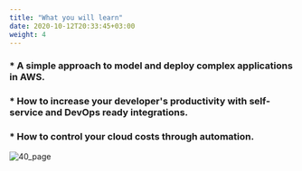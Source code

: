 ```yaml
---
title: "What you will learn"
date: 2020-10-12T20:33:45+03:00
weight: 4
---
```


### * A simple approach to model and deploy complex applications in AWS.

### * How to increase your developer's productivity with self-service and DevOps ready integrations.

### * How to control your cloud costs through automation.

 ![40_page](/images/intro/graduate.png)

